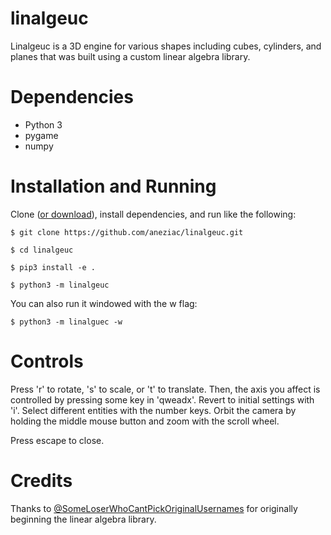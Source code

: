 # linalgeuc

Linalgeuc is a 3D engine for various shapes including cubes, cylinders, and planes that was built using a custom linear algebra library.

# Dependencies

- Python 3
- pygame
- numpy

# Installation and Running

Clone ([or download](https://github.com/aneziac/linalgeuc/archive/master.zip)), install dependencies, and run like the following:

``$ git clone https://github.com/aneziac/linalgeuc.git``

``$ cd linalgeuc``

``$ pip3 install -e .``

``$ python3 -m linalgeuc``

You can also run it windowed with the w flag:

``$ python3 -m linalguec -w``

# Controls

Press 'r' to rotate, 's' to scale, or 't' to translate. 
Then, the axis you affect is controlled by pressing some key in 'qweadx'. 
Revert to initial settings with 'i'. 
Select different entities with the number keys. 
Orbit the camera by holding the middle mouse button and zoom with the scroll wheel.

Press escape to close.

# Credits

Thanks to [@SomeLoserWhoCantPickOriginalUsernames](https://github.com/SomeLoserThatCantPickOriginalUsernames) for originally beginning the linear algebra library.
